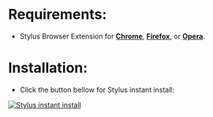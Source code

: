 # Requirements:
 - Stylus Browser Extension for [**Chrome**](https://chrome.google.com/webstore/detail/stylus/clngdbkpkpeebahjckkjfobafhncgmne), [**Firefox**](https://addons.mozilla.org/en-US/firefox/addon/styl-us/), or [**Opera**](https://addons.opera.com/en/extensions/details/stylus/).

# Installation:
 - Click the button bellow for Stylus instant install:

[![Stylus instant install](https://img.shields.io/badge/Instant%20install%20eiszeit-manager%20Minimalistic%20Dark%20Theme-282828.svg?style=popout&logoColor=29FDFD&labelColor=606060&logo=Stylus)](https://raw.githubusercontent.com/MadameSolette/Stylus/master/eiszeit-manager.de/dark.css)

